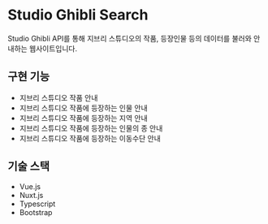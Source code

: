 # Studio Ghibli Search

Studio Ghibli API를 통해 지브리 스튜디오의 작품, 등장인물 등의 데이터를 불러와 안내하는 웹사이트입니다.

## 구현 기능

<ul>
  <li>지브리 스튜디오 작품 안내</li>
  <li>지브리 스튜디오 작품에 등장하는 인물 안내</li>
  <li>지브리 스튜디오 작품에 등장하는 지역 안내</li>
  <li>지브리 스튜디오 작품에 등장하는 인물의 종 안내</li>
  <li>지브리 스튜디오 작품에 등장하는 이동수단 안내</li>
</ul>

## 기술 스택

<ul>
  <li>Vue.js</li>
	<li>Nuxt.js</li>
	<li>Typescript</li>
  <li>Bootstrap</li>
</ul>